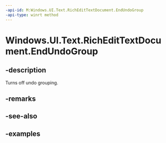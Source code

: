 ```yaml
---
-api-id: M:Windows.UI.Text.RichEditTextDocument.EndUndoGroup
-api-type: winrt method
---
```


<!-- Method syntax.
public void RichEditTextDocument.EndUndoGroup()
-->

# Windows.UI.Text.RichEditTextDocument.EndUndoGroup


## -description

Turns off undo grouping.



## -remarks

## -see-also

## -examples

